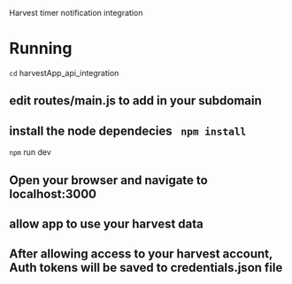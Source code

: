 

Harvest timer notification integration 


# Running

`cd`  harvestApp_api_integration
## edit routes/main.js to add in your subdomain

## install the node dependecies ` npm install`

`npm` run dev

## Open your browser and navigate to localhost:3000

## allow app to use your harvest data

## After allowing access to your harvest account, Auth tokens will be saved to credentials.json file
